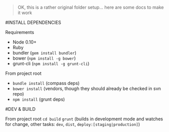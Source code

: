> OK, this is a rather original folder setup... here are some docs to make it work

#INSTALL DEPENDENCIES

Requirements

* Node 0.10+
* Ruby
* bundler (`gem install bundler`)
* bower (`npm install -g bower`)
* grunt-cli (`npm install -g grunt-cli`)


From project root

* `bundle install` (compass deps)
* `bower install` (vendors, though they should already be checked in svn repo)
* `npm install` (grunt deps)

#DEV & BUILD

From project root
`cd build`
`grunt` (builds in development mode and watches for change, other tasks: `dev`, `dist`, `deploy:[staging|production]`)